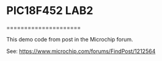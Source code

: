 # PIC18F452 LAB2
=====================

This demo code from post in the Microchip forum.

See: https://www.microchip.com/forums/FindPost/1212564

